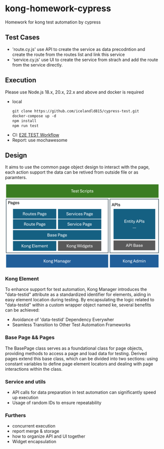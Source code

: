 # kong-homework-cypress
Homework for kong test automation by cypress

## Test Cases
- 'route.cy.js' use API to create the service as data precodntion and create the route from the routes list and link this service
- 'service.cy.js' use UI to create the service from strach and add the route from the service directly.

## Execution
Please use Node.js 18.x, 20.x, 22.x and above and docker is required
- local
  ```
  git clone https://github.com/icelandld815/cypress-test.git
  docker-compose up -d
  npm install
  npm run test
  ```
- CI:  [E2E TEST Workflow](https://github.com/icelandld815/kong-homework-cypress/actions/workflows/main.yml)
- Report: use mochawesome

## Design
It aims to use the common page object design to interact with the page, each action support the data can be retived from outside file or as paramters.

![Design](Design.png)

### Kong Element
To enhance support for test automation, Kong Manager introduces the "data-testid" attribute as a standardized identifier for elements, aiding in easy element location during testing. By encapsulating the logic related to "data-testid" within a custom wrapper object named ke, several benefits can be achieved:
- Avoidance of 'data-testid' Dependency Everywher
- Seamless Transition to Other Test Automation Frameworks

### Base Page && Pages
The BasePage class serves as a foundational class for page objects, providing methods to access a page and load data for testing. Derived pages extend this base class, which can be divided into two sections: using constant variables to define page element locators and dealing with page interactions within the class.

### Service and utils
- API calls for data preparation in test automation can significantly speed up execution
- Usage of random IDs to ensure repeatability

### Furthers
- concurrent execution
- report merge & storage
- how to organize API and UI together
- Widget encapsulation 
